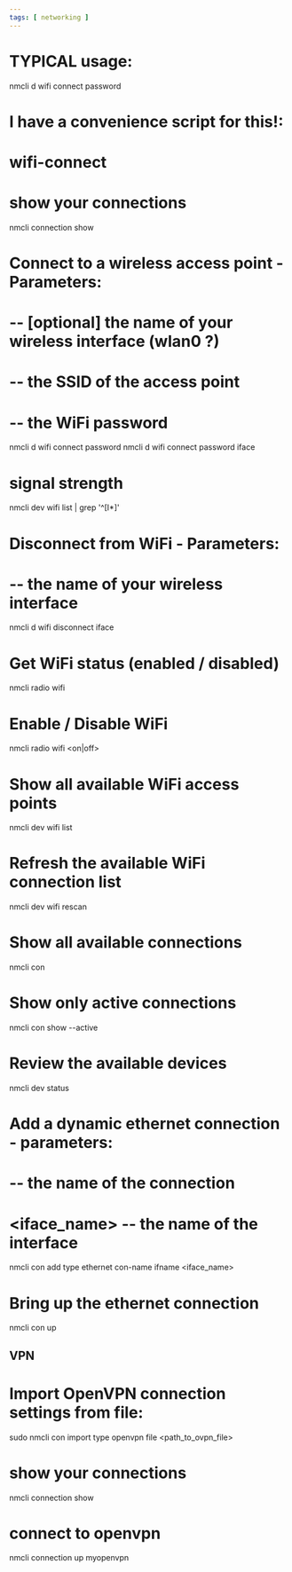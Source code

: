 ```yaml
---
tags: [ networking ]
---
```


# TYPICAL usage:
nmcli d wifi connect <SSID> password <your password>
# I have a convenience script for this!:
#     wifi-connect <ssid> <password>

# show your connections
nmcli connection show

# Connect to a wireless access point - Parameters:
# 	<wiface> -- [optional] the name of your wireless interface (wlan0 ?)
#	<ssid> -- the SSID of the access point
#	<pass> -- the WiFi password
nmcli d wifi connect <ssid> password <pass>
nmcli d wifi connect <ssid> password <pass> iface <wiface>

# signal strength
nmcli dev wifi list | grep '^[I\*]'

# Disconnect from WiFi - Parameters:
#	<wiface> -- the name of your wireless interface
nmcli d wifi disconnect iface <wiface>

# Get WiFi status (enabled / disabled)
nmcli radio wifi

# Enable / Disable WiFi
nmcli radio wifi <on|off>

# Show all available WiFi access points
nmcli dev wifi list

# Refresh the available WiFi connection list
nmcli dev wifi rescan

# Show all available connections
nmcli con

# Show only active connections
nmcli con show --active

# Review the available devices
nmcli dev status

# Add a dynamic ethernet connection - parameters:
#	<name> -- the name of the connection
#	<iface_name> -- the name of the interface
nmcli con add type ethernet con-name <name> ifname <iface_name>

# Bring up the ethernet connection
nmcli con up <name>


## VPN

# Import OpenVPN connection settings from file:
sudo nmcli con import type openvpn file <path_to_ovpn_file>

# show your connections
nmcli connection show

# connect to openvpn
nmcli connection up myopenvpn
